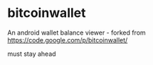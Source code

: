 bitcoinwallet
=============

An android wallet balance viewer - forked from https://code.google.com/p/bitcoinwallet/


must stay ahead
